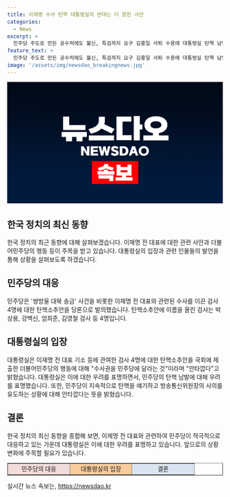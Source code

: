 ```yaml
---
title: 이재명 수사 탄핵 대통령실의 반대는 더 얽힌 사안
categories:
  - News
excerpt: >
  민주당 주도로 만든 공수처에도 불신, 특검까지 요구 김홍일 사퇴 수용에 대통령실 탄핵 남발 우려 이재명 전 대표 관련 검사 4명 탄핵소추안, 대통령실 안타깝다 지적. 또한 김홍일 방송통신위원장의 사의 수용과 관련, 대통령실은 민주당의 탄핵 남발에 우려 표명. 민주당은 이재명 관련 수사를 이끈 4명의 검사들에 대한 탄핵소추안을 당론으로 발의하여 논란이 거세지고 있다.
feature_text: >
  민주당 주도로 만든 공수처에도 불신, 특검까지 요구 김홍일 사퇴 수용에 대통령실 탄핵 남발 우려 이재명 전 대표 관련 검사 4명 탄핵소추안, 대통령실 안타깝다 지적. 또한 김홍일 방송통신위원장의 사의 수용과 관련, 대통령실은 민주당의 탄핵 남발에 우려 표명. 민주당은 이재명 관련 수사를 이끈 4명의 검사들에 대한 탄핵소추안을 당론으로 발의하여 논란이 거세지고 있다.
image: '/assets/img/newsdao_breakingnews.jpg'
---
```


<p><img src="/assets/img/newsdao_breakingnews.jpg" alt="cryptoinkorea 속보" /></p>

<h2 data-ke-size="size26">한국 정치의 최신 동향</h2>

<p data-ke-size="size16">한국 정치의 최근 동향에 대해 살펴보겠습니다. 이재명 전 대표에 대한 관련 사안과 더불어민주당의 행동 등이 주목을 받고 있습니다. 대통령실의 입장과 관련 인물들의 발언을 통해 상황을 살펴보도록 하겠습니다.</p>

<h2 data-ke-size="size24">민주당의 대응</h2>

<p data-ke-size="size16">민주당은 '쌍방울 대북 송금' 사건을 비롯한 이재명 전 대표와 관련된 수사를 이끈 검사 4명에 대한 탄핵소추안을 당론으로 발의했습니다. 탄핵소추안에 이름을 올린 검사는 박상용, 강백신, 엄희준, 김영철 검사 등 4명입니다.</p>

<h2 data-ke-size="size24">대통령실의 입장</h2>

<p data-ke-size="size16">대통령실은 이재명 전 대표 기소 등에 관여한 검사 4명에 대한 탄핵소추안을 국회에 제출한 더불어민주당의 행동에 대해 "수사권을 민주당에 달라는 것"이라며 "안타깝다"고 밝혔습니다. 대통령실은 이에 대한 우려를 표명하면서, 민주당의 탄핵 남발에 대해 우려를 표명했습니다. 또한, 민주당이 지속적으로 탄핵을 얘기하고 방송통신위원장의 사의를 유도하는 상황에 대해 안타깝다는 뜻을 밝혔습니다.</p>

<h2 data-ke-size="size24">결론</h2>

<p data-ke-size="size16">한국 정치의 최신 동향을 종합해 보면, 이재명 전 대표와 관련하여 민주당이 적극적으로 대응하고 있는 가운데 대통령실은 이에 대한 우려를 표명하고 있습니다. 앞으로의 상황 변화에 주목할 필요가 있습니다.</p>

<table border="1" style="width: 100%;">
<tbody>
<tr>
<td style="text-align: center; background-color: #f2dcdb; width: 25.0%;">민주당의 대응</td>
<td style="text-align: center; background-color: #f9cc9d; width: 25.0%;">대통령실의 입장</td>
<td style="text-align: center; background-color: #dbe5f1; width: 25.0%;">결론</td>
</tr>
</tbody>
</table>
실시간 뉴스 속보는, <a href="https://newsdao.kr" rel="dofollow">https://newsdao.kr</a>


